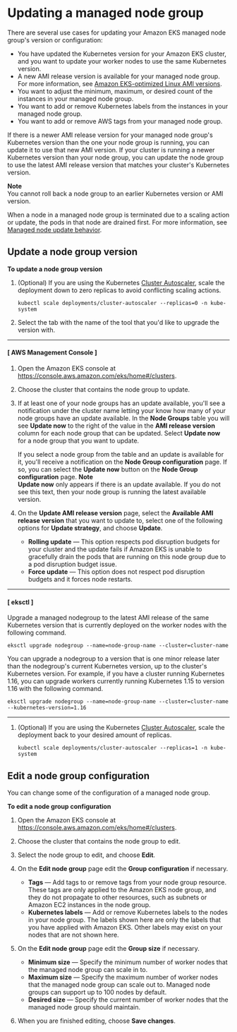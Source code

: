 # Updating a managed node group<a name="update-managed-node-group"></a>

There are several use cases for updating your Amazon EKS managed node group's version or configuration:
+ You have updated the Kubernetes version for your Amazon EKS cluster, and you want to update your worker nodes to use the same Kubernetes version\.
+ A new AMI release version is available for your managed node group\. For more information, see [Amazon EKS\-optimized Linux AMI versions](eks-linux-ami-versions.md)\.
+ You want to adjust the minimum, maximum, or desired count of the instances in your managed node group\.
+ You want to add or remove Kubernetes labels from the instances in your managed node group\.
+ You want to add or remove AWS tags from your managed node group\.

If there is a newer AMI release version for your managed node group's Kubernetes version than the one your node group is running, you can update it to use that new AMI version\. If your cluster is running a newer Kubernetes version than your node group, you can update the node group to use the latest AMI release version that matches your cluster's Kubernetes version\.

**Note**  
You cannot roll back a node group to an earlier Kubernetes version or AMI version\.

When a node in a managed node group is terminated due to a scaling action or update, the pods in that node are drained first\. For more information, see [Managed node update behavior](managed-node-update-behavior.md)\.

## Update a node group version<a name="mng-update"></a>

**To update a node group version**

1. \(Optional\) If you are using the Kubernetes [Cluster Autoscaler](https://github.com/kubernetes/autoscaler/tree/master/cluster-autoscaler), scale the deployment down to zero replicas to avoid conflicting scaling actions\.

   ```
   kubectl scale deployments/cluster-autoscaler --replicas=0 -n kube-system
   ```

1. Select the tab with the name of the tool that you'd like to upgrade the version with\.

------
#### [ AWS Management Console ]

   1. Open the Amazon EKS console at [https://console\.aws\.amazon\.com/eks/home\#/clusters](https://console.aws.amazon.com/eks/home#/clusters)\.

   1. Choose the cluster that contains the node group to update\.

   1. If at least one of your node groups has an update available, you'll see a notification under the cluster name letting your know how many of your node groups have an update available\. In the **Node Groups** table you will see **Update now** to the right of the value in the **AMI release version** column for each node group that can be updated\. Select **Update now** for a node group that you want to update\.

      If you select a node group from the table and an update is available for it, you'll receive a notification on the **Node Group configuration** page\. If so, you can select the **Update now** button on the **Node Group configuration** page\.
**Note**  
**Update now** only appears if there is an update available\. If you do not see this text, then your node group is running the latest available version\.

   1. On the **Update AMI release version** page, select the **Available AMI release version** that you want to update to, select one of the following options for **Update strategy**, and choose **Update**\.
      + **Rolling update** — This option respects pod disruption budgets for your cluster and the update fails if Amazon EKS is unable to gracefully drain the pods that are running on this node group due to a pod disruption budget issue\.
      + **Force update** — This option does not respect pod disruption budgets and it forces node restarts\.

------
#### [ eksctl ]

   Upgrade a managed nodegroup to the latest AMI release of the same Kubernetes version that is currently deployed on the worker nodes with the following command\.

   ```
   eksctl upgrade nodegroup --name=node-group-name --cluster=cluster-name
   ```

   You can upgrade a nodegroup to a version that is one minor release later than the nodegroup's current Kubernetes version, up to the cluster's Kubernetes version\. For example, if you have a cluster running Kubernetes 1\.16, you can upgrade workers currently running Kubernetes 1\.15 to version 1\.16 with the following command\.

   ```
   eksctl upgrade nodegroup --name=node-group-name --cluster=cluster-name --kubernetes-version=1.16
   ```

------

1. \(Optional\) If you are using the Kubernetes [Cluster Autoscaler](https://github.com/kubernetes/autoscaler/tree/master/cluster-autoscaler), scale the deployment back to your desired amount of replicas\.

   ```
   kubectl scale deployments/cluster-autoscaler --replicas=1 -n kube-system
   ```

## Edit a node group configuration<a name="mng-edit"></a>

You can change some of the configuration of a managed node group\.

**To edit a node group configuration**

1. Open the Amazon EKS console at [https://console\.aws\.amazon\.com/eks/home\#/clusters](https://console.aws.amazon.com/eks/home#/clusters)\.

1. Choose the cluster that contains the node group to edit\.

1. Select the node group to edit, and choose **Edit**\.

1. On the **Edit node group** page edit the **Group configuration** if necessary\.
   + **Tags** — Add tags to or remove tags from your node group resource\. These tags are only applied to the Amazon EKS node group, and they do not propagate to other resources, such as subnets or Amazon EC2 instances in the node group\.
   + **Kubernetes labels** — Add or remove Kubernetes labels to the nodes in your node group\. The labels shown here are only the labels that you have applied with Amazon EKS\. Other labels may exist on your nodes that are not shown here\.

1. On the **Edit node group** page edit the **Group size** if necessary\.
   + **Minimum size** — Specify the minimum number of worker nodes that the managed node group can scale in to\.
   + **Maximum size** — Specify the maximum number of worker nodes that the managed node group can scale out to\. Managed node groups can support up to 100 nodes by default\.
   + **Desired size** — Specify the current number of worker nodes that the managed node group should maintain\.

1. When you are finished editing, choose **Save changes**\.
